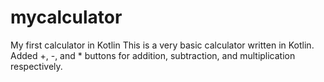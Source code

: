 # mycalculator
My first calculator in Kotlin
This is a very basic calculator written in Kotlin.
Added +, -, and * buttons for addition, subtraction, and multiplication respectively.
